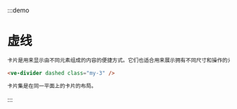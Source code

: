 :::demo

# 虚线

```html
卡片是用来显示由不同元素组成的内容的便捷方式。它们也适合用来展示拥有不同尺寸和操作的元素，例如有可变长度标题的照片。

<ve-divider dashed class="my-3" />

卡片集是在同一平面上的卡片的布局。
```

:::
